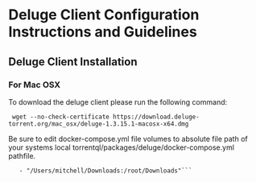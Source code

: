 # Deluge Client Configuration Instructions and Guidelines

## Deluge Client Installation

### For Mac OSX
To download the deluge client please run the following command:

``` wget --no-check-certificate https://download.deluge-torrent.org/mac_osx/deluge-1.3.15.1-macosx-x64.dmg```


Be sure to edit docker-compose.yml file volumes to absolute file path of your systems local torrentql/packages/deluge/docker-compose.yml pathfile.

```volumes:\
   - "/Users/mitchell/Downloads:/root/Downloads"```



